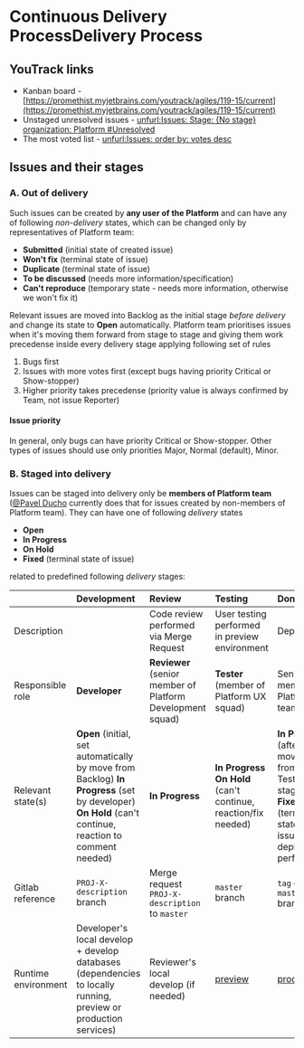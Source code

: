 # Continuous Delivery ProcessDelivery Process

## YouTrack links  <a id="youtrack-links"></a>

* Kanban board - [https://promethist.myjetbrains.com/youtrack/agiles/119-15/current](https://promethist.myjetbrains.com/youtrack/agiles/119-15/current)
* Unstaged unresolved issues - [unfurl:Issues: Stage: {No stage} organization: Platform \#Unresolved](https://promethist.myjetbrains.com/youtrack/issues?q=Stage%3A%20%7BNo%20stage%7D%20organization%3A%20Platform%20%23Unresolved)
* The most voted list - [unfurl:Issues: order by: votes desc](https://promethist.myjetbrains.com/youtrack/issues?q=order%20by%3A%20votes%20desc%20)

## Issues and their stages  <a id="issues-and-their-stages"></a>

### A. Out of delivery  <a id="a.-out-of-delivery"></a>

Such issues can be created by **any user of the Platform** and can have any of following _non-delivery_ states, which can be changed only by representatives of Platform team:

* **Submitted** \(initial state of created issue\)
* **Won't fix** \(terminal state of issue\)
* **Duplicate** \(terminal state of issue\)
* **To be discussed** \(needs more information/specification\)
* **Can't reproduce** \(temporary state - needs more information, otherwise we won't fix it\)

Relevant issues are moved into Backlog as the initial stage _before delivery_ and change its state to **Open** automatically. Platform team prioritises issues when it's moving them forward from stage to stage and giving them work precedense inside every delivery stage applying following set of rules

1. Bugs first
2. Issues with more votes first \(except bugs having priority Critical or Show-stopper\)
3. Higher priority takes precedense \(priority value is always confirmed by Team, not issue Reporter\)

#### Issue priority  <a id="issue-priority"></a>

In general, only bugs can have priority Critical or Show-stopper. Other types of issues should use only priorities Major, Normal \(default\), Minor.

### B. Staged into delivery  <a id="b.-staged-into-delivery"></a>

Issues can be staged into delivery only be **members of Platform team** \([@Pavel Ducho](https://promethist.myjetbrains.com/youtrack/users/pavel.ducho@promethist.ai) currently does that for issues created by non-members of Platform team\). They can have one of following _delivery_ states

* **Open**
* **In Progress**
* **On Hold**
* **Fixed** \(terminal state of issue\)

related to predefined following _delivery_ stages:

|  | Development | Review | Testing | Done |
| :--- | :--- | :--- | :--- | :--- |
| Description |  | Code review performed via Merge Request | User testing performed in preview environment | Deployment |
| Responsible role | **Developer** | **Reviewer** \(senior member of Platform Development squad\) | **Tester** \(member of Platform UX squad\) | Senior member of Platform team |
| Relevant state\(s\) | **Open** \(initial, set automatically by move from Backlog\) **In Progress** \(set by developer\) **On Hold** \(can't continue, reaction to comment needed\) | **In Progress** | **In Progress** **On Hold** \(can't continue, reaction/fix needed\) | **In Progress** \(after moving from Testing stage\) **Fixed** \(terminal state of issue, after deployment performed\) |
| Gitlab reference | `PROJ-X-description` branch | Merge request `PROJ-X-description` to `master` | `master` branch | `tag` on `master` branch |
| Runtime environment | Developer's local develop + develop databases \(dependencies to locally running, preview or production services\) | Reviewer's local develop \(if needed\) | [preview](https://preview.promethist.app/) | [production](https://promethist.app/) |

